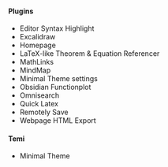 #### Plugins
- Editor Syntax Highlight
- Excalidraw
 - Homepage
- LaTeX-like Theorem & Equation Referencer
- MathLinks
- MindMap
- Minimal Theme settings
- Obsidian Functionplot
- Omnisearch
- Quick Latex
- Remotely Save
 - Webpage HTML Export
#### Temi
- Minimal Theme
